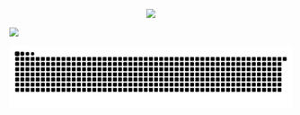 <!-- <p align=center><img width=90% src="banner.gif"></img></p> -->
<p align=center>
<a href="https://discord.com/users/703179231886049341"><img src="https://discord.c99.nl/widget/theme-1/703179231886049341.png" width=50%></a>
 </p>


![](https://exploringbits.com/wp-content/uploads/2022/01/discord-banner-1.gif)
















![](https://github.com/Rdimo/Rdimo/raw/output/github-contribution-grid-snake.svg)






